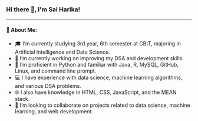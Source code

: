 ### Hi there 👋, I'm Sai Harika!

---

#### 🌟 About Me:
- 🎓 I’m currently studying 3rd year, 6th semester at CBIT, majoring in Artificial Intelligence and Data Science.
- 🔭 I’m currently working on improving my DSA and development skills.
- 🌱 I’m proficient in Python and familiar with Java, R, MySQL, GitHub, Linux, and command line prompt.
- 💻 I have experience with data science, machine learning algorithms, and various DSA problems.
- 🌐 I also have knowledge in HTML, CSS, JavaScript, and the MEAN stack.
- 👯 I’m looking to collaborate on projects related to data science, machine learning, and web development.
